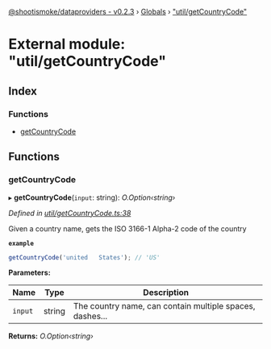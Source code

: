 [@shootismoke/dataproviders - v0.2.3](../README.md) › [Globals](../globals.md) › ["util/getCountryCode"](_util_getcountrycode_.md)

# External module: "util/getCountryCode"

## Index

### Functions

* [getCountryCode](_util_getcountrycode_.md#getcountrycode)

## Functions

###  getCountryCode

▸ **getCountryCode**(`input`: string): *O.Option‹string›*

*Defined in [util/getCountryCode.ts:38](https://github.com/shootismoke/common/blob/73ace9d/packages/dataproviders/src/util/getCountryCode.ts#L38)*

Given a country name, gets the ISO 3166-1 Alpha-2 code of the country

**`example`** 
```typescript
getCountryCode('united   States'); // 'US'
```

**Parameters:**

Name | Type | Description |
------ | ------ | ------ |
`input` | string | The country name, can contain multiple spaces, dashes... |

**Returns:** *O.Option‹string›*
